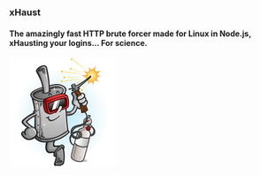 ### xHaust

#### The amazingly fast HTTP brute forcer made for Linux in Node.js, xHausting your logins... For science.

![alt text](logo.png 'xHaust')
